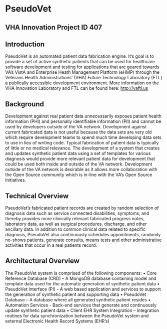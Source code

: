 # PseudoVet

VHA Innovation Project ID 407
-----------------------------

Introduction
------------
PseudoVet is an automated patient data fabrication engine.  It’s goal is to provide a set of active synthetic patients that can be used for healthcare software development and testing for applications that are geared towards VA’s VistA and Enterprise Heath Management Platform (eHMP) through the Veterans Health Administrations’ (VHA) Future Technology Laboratory (FTL) a publically accessible development environment.  More information on the VHA Innovation Laboratory and FTL can be found here: http://vaftl.us

Background
----------
Development against real patient data unnecessarily exposes patient health information (PHI) and personally identifiable information (PII) and cannot be used by developers outside of the VA network.  Development against current fabricated data is not useful because the data sets are very old which require development teams to spend much time developing data sets to use in lieu of writing code.  Typical fabrication of patient data is typically of little or no medical relevance.  The development of a system that creates and updates synthetic patient data using a set of templates for various diagnosis would provide more relevant patient data for development that could be used both inside and outside of the VA network.  Development outside of the VA network is desirable as it allows more  collaboration with the Open Source community which is in-line with the VA’s Open Source Initiatives.

Technical Overview
------------------
PseudoVet’s fabricated patient records are created by random selection of diagnosis data such as service connected disabilities, symptoms, and thereby provides more clinically relevant fabricated progress notes, laboratory data, as well as surgical procedures, discharge, and other ancillary data.  In addition to common clinical data related to specific diagnosis, PseudoVet also continuously schedules appointments, randomly no-shows patients, generate consults, means tests and other administrative activities that occur in a real patients record.

Architectural Overview
----------------------
The PseudoVet system is comprised of the following components:
•	Core Reference Database (CRD) – A MongoDB database containing model and template data used for the automatic generation of synthetic patient data
•	PseudoVet Interface (PI) - A web based application and services to support the generation of synthetic patient and supporting data
•	PseudoVet Database – A database where all generated synthetic patient resides
•	Automation Services - Back-end services that generate and continuously update synthetic patient data
•	Client EHR System Integration – Integration routines for data synchronization between the PseudoVet system and external Electronic Health Record Systems (EHR’s)
